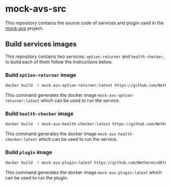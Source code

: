 # mock-avs-src

This repository contains the source code of services and plugin used in the [mock-avs](https://github.com/NethermindEth/mock-avs) project.

## Build services images

This repository contains two services: `option-returner` and `health-checker`, to build each of them follow the instructions below.

### Build `option-returner` image

```bash
docker build -t mock-avs-option-returner:latest https://github.com/NethermindEth/mock-avs-src.git#main:option-returner
```

This command generates the docker image `mock-avs-option-returner:latest` which can be used to run the service.

### Build `health-checker` image

```bash
docker build -t mock-avs-health-checker:latest https://github.com/NethermindEth/mock-avs-src.git#main:health-checker
```

This command generates the docker image `mock-avs-health-checker:latest` which can be used to run the service.

### Build `plugin` image

```bash
docker build -t mock-avs-plugin:latest https://github.com/NethermindEth/mock-avs-src.git#main:plugin
```

This command generates the docker image `mock-avs-plugin:latest` which can be used to run the plugin.
